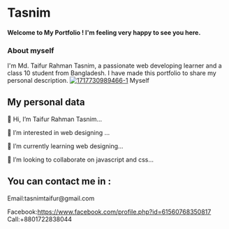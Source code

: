 # Tasnim
<!DOCTYPE html>
<html>
<head>
    <h4>Welcome to My Portfolio ! I'm feeling very happy to see you here.</h4>
</head>

<chest>
<h3>About myself </h3>
I'm Md. Taifur Rahman Tasnim, a passionate web developing learner and a class 10 student from Bangladesh. I have made this portfolio to share my personal description.  
</chest>
<a href="https://ibb.co/m6ZS0sF"><img src="https://i.ibb.co/6g9N8hJ/1717730989466-1.jpg" alt="1717730989466-1" border="0"></a>
Myself
<body>
<h2>My personal data</h2>
👋 Hi, I’m Taifur Rahman Tasnim...

👀 I’m interested in web designing ...

🌱 I’m currently learning web designing...

💞️ I’m looking to collaborate on javascript and css...
</body>
<footer>
<h2>You can contact me in :</h2>
    Email:tasnimtaifur@gmail.com 
 
Facebook:https://www.facebook.com/profile.php?id=61560768350817</a>
Call:+8801722838044
</footer>
    </html>
